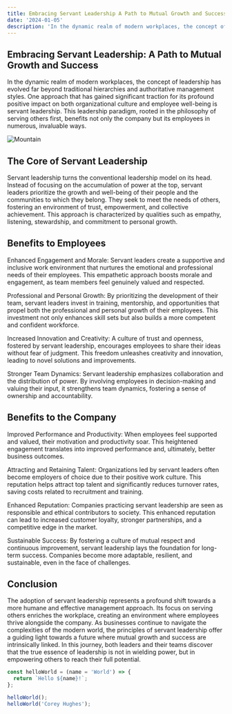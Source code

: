 ```yaml
---
title: Embracing Servant Leadership A Path to Mutual Growth and Success
date: '2024-01-05'
description: 'In the dynamic realm of modern workplaces, the concept of leadership has evolved far beyond traditional hierarchies and authoritative management styles. One approach that has gained significant traction for its profound positive impact on both organizational culture and employee well-being is servant leadership. This leadership paradigm, rooted in the philosophy of serving others first, benefits not only the company but its employees in numerous, invaluable ways.'
---
```


## Embracing Servant Leadership: A Path to Mutual Growth and Success

In the dynamic realm of modern workplaces, the concept of leadership has evolved far beyond traditional hierarchies and authoritative management styles. One approach that has gained significant traction for its profound positive impact on both organizational culture and employee well-being is servant leadership. This leadership paradigm, rooted in the philosophy of serving others first, benefits not only the company but its employees in numerous, invaluable ways.

![Mountain](./mountain.jpg)

## The Core of Servant Leadership

Servant leadership turns the conventional leadership model on its head. Instead of focusing on the accumulation of power at the top, servant leaders prioritize the growth and well-being of their people and the communities to which they belong. They seek to meet the needs of others, fostering an environment of trust, empowerment, and collective achievement. This approach is characterized by qualities such as empathy, listening, stewardship, and commitment to personal growth.

## Benefits to Employees

Enhanced Engagement and Morale: Servant leaders create a supportive and inclusive work environment that nurtures the emotional and professional needs of their employees. This empathetic approach boosts morale and engagement, as team members feel genuinely valued and respected.

Professional and Personal Growth: By prioritizing the development of their team, servant leaders invest in training, mentorship, and opportunities that propel both the professional and personal growth of their employees. This investment not only enhances skill sets but also builds a more competent and confident workforce.

Increased Innovation and Creativity: A culture of trust and openness, fostered by servant leadership, encourages employees to share their ideas without fear of judgment. This freedom unleashes creativity and innovation, leading to novel solutions and improvements.

Stronger Team Dynamics: Servant leadership emphasizes collaboration and the distribution of power. By involving employees in decision-making and valuing their input, it strengthens team dynamics, fostering a sense of ownership and accountability.

## Benefits to the Company

Improved Performance and Productivity: When employees feel supported and valued, their motivation and productivity soar. This heightened engagement translates into improved performance and, ultimately, better business outcomes.

Attracting and Retaining Talent: Organizations led by servant leaders often become employers of choice due to their positive work culture. This reputation helps attract top talent and significantly reduces turnover rates, saving costs related to recruitment and training.

Enhanced Reputation: Companies practicing servant leadership are seen as responsible and ethical contributors to society. This enhanced reputation can lead to increased customer loyalty, stronger partnerships, and a competitive edge in the market.

Sustainable Success: By fostering a culture of mutual respect and continuous improvement, servant leadership lays the foundation for long-term success. Companies become more adaptable, resilient, and sustainable, even in the face of challenges.

## Conclusion

The adoption of servant leadership represents a profound shift towards a more humane and effective management approach. Its focus on serving others enriches the workplace, creating an environment where employees thrive alongside the company. As businesses continue to navigate the complexities of the modern world, the principles of servant leadership offer a guiding light towards a future where mutual growth and success are intrinsically linked. In this journey, both leaders and their teams discover that the true essence of leadership is not in wielding power, but in empowering others to reach their full potential.

```js
const helloWorld = (name = 'World') => {
  return `Hello ${name}!`;
};

helloWorld();
helloWorld('Corey Hughes');
```
